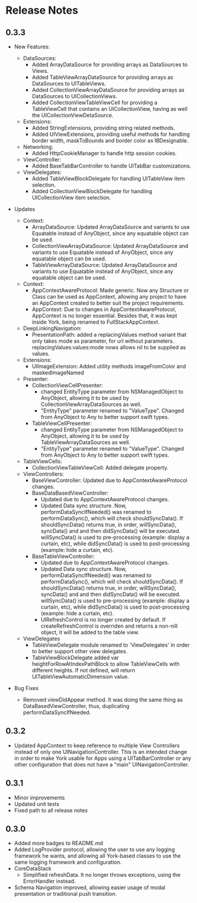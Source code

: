 # Release Notes

## 0.3.3
* New Features:
  * DataSources:
    * Added ArrayDataSource for providing arrays as DataSources to Views.
    * Added TableViewArrayDataSource for providing arrays as DataSources to UITableViews.
    * Added CollectionViewArrayDataSource for providing arrays as DataSources to UICollectionViews.
    * Added CollectionViewTableViewCell for providing a TableViewCell that contains an UICollectionView, having as well the UICollectionViewDetaSource.
  * Extensions:
    * Added StringExtensions, providing string related methods.
    * Added UIViewExtensions, providing useful methods for handling border width, maskToBounds and border color as IBDesignable.
  * Networking:
    * Added HttpCookieManager to handle http session cookies.
  * ViewController:
    * Added BaseTabBarController to handle UITabBar customizations.
  * ViewDelegates:
    * Added TableViewBlockDelegate for handling UITableView item selection.
    * Added CollectionViewBlockDelegate for handling UICollectionView item selection.

* Updates
  * Context:
    * ArrayDataSource: Updated ArrayDataSource and variants to use Equatable instead of AnyObject, since any equatable object can be used.
    * CollectionViewArrayDataSource: Updated ArrayDataSource and variants to use Equatable instead of AnyObject, since any equatable object can be used.
    * TableViewArrayDataSource: Updated ArrayDataSource and variants to use Equatable instead of AnyObject, since any equatable object can be used.
  * Context:
    * AppContextAwareProtocol: Made generic. Now any Structure or Class can be used as AppContext, allowing any project to have an AppContext created to better suit the project requirements.
    * AppContext: Due to changes in AppContextAwareProtocol, AppContext is no longer essential. Besides that, it was kept inside York, being renamed to FullStackAppContext.
  * DeepLinkingNavigation:
    * PresentationPath: added a replacingValues method variant that only takes mode as parameter, for url without parameters. replacingValues:values:mode nows allows nil to be supplied as values.
  * Extensions:
    * UIImageExtension: Added utility methods imageFromColor and maskedImageNamed
  * Presenter:
    * CollectionViewCellPresenter:
      * changed EntityType parameter from NSManagedObject to AnyObject, allowing it to be used by CollectionViewArrayDataSources as well.
      * "EntityType" parameter renamed to "ValueType". Changed from AnyObject to Any to better support swift types.
    * TableViewCellPresenter:
      * changed EntityType parameter from NSManagedObject to AnyObject, allowing it to be used by TableViewArrayDataSources as well.
      * "EntityType" parameter renamed to "ValueType". Changed from AnyObject to Any to better support swift types.
  * TableViewCells:
    * CollectionViewTableViewCell: Added delegate property.
  * ViewControllers:
    * BaseViewController: Updated due to AppContextAwareProtocol changes.
    * BaseDataBasedViewController:
      * Updated due to AppContextAwareProtocol changes.
      * Updated Data sync structure. Now, performDataSyncIfNeeded() was renamed to performDataSync(), which will check shouldSyncData(). If shouldSyncData() returns true, in order, willSyncData(), syncData() and and then didSyncData() will be executed. willSyncData() is used to pre-processing (example: display a curtain, etc), while didSyncData() is used to post-processing (example: hide a curtain, etc).
    * BaseTableViewController:
      * Updated due to AppContextAwareProtocol changes.
      * Updated Data sync structure. Now, performDataSyncIfNeeded() was renamed to performDataSync(), which will check shouldSyncData(). If shouldSyncData() returns true, in order, willSyncData(), syncData() and and then didSyncData() will be executed. willSyncData() is used to pre-processing (example: display a curtain, etc), while didSyncData() is used to post-processing (example: hide a curtain, etc).
      * UIRefreshControl is no longer created by default. If createRefreshControl is overriden and returns a non-nill object, it will be added to the table view.
  * ViewDelegates
    * TableViewDelegate module renamed to 'ViewDelegates' in order to better support other view delegates.  
    * TableViewBlockDelegate added var heightForRowAtIndexPathBlock to allow TableViewCells with different heights. If not defined, will return UITableViewAutomaticDimension value.

* Bug Fixes
  * Removed viewDidAppear method. It was doing the same thing as DataBasedViewController, thus, duplicating performDataSyncIfNeeded.


## 0.3.2
* Updated AppContext to keep reference to multiple View Controllers instead of only one UINavigationController.
This is an intended change in order to make York usable for Apps using a UITabBarController or any other configuration that does not have a "main" UINavigationController.


## 0.3.1
* Minor improvements
* Updated unit tests
* Fixed path to all release notes


## 0.3.0
* Added more badges to README.md
* Added LogProvider protocol, allowing the user to use any logging framework he wants, and allowing all York-based classes to use the same logging framework and configuration.
* CoreDataStack
  * Simplified refreshData. It no longer throws exceptions, using the ErrorHandler instead.
* Schema Navigation improved, allowing easier usage of modal presentation or traditional push transition.
